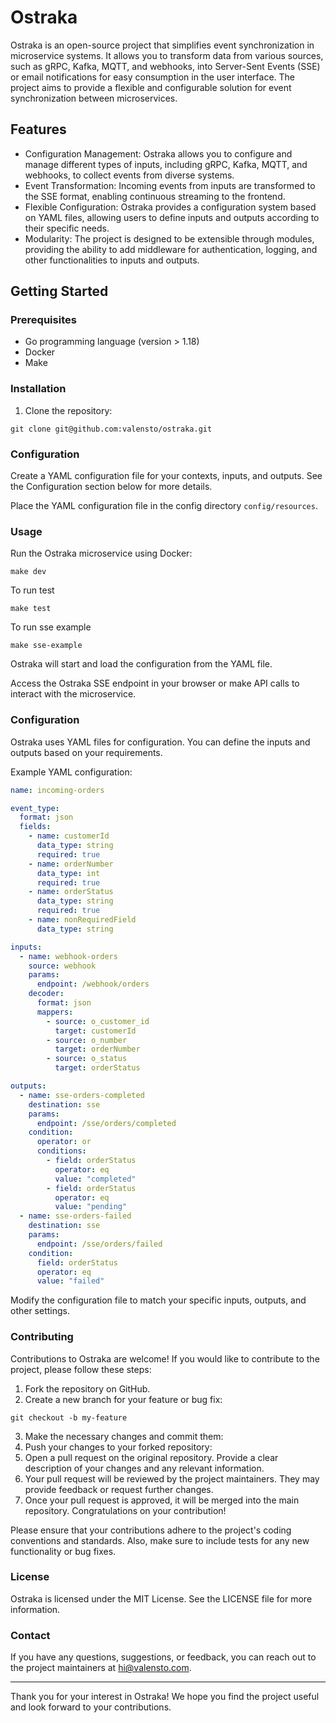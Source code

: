 # Ostraka

Ostraka is an open-source project that simplifies event synchronization in microservice systems. It allows you to transform data from various sources, such as gRPC, Kafka, MQTT, and webhooks, into Server-Sent Events (SSE) or email notifications for easy consumption in the user interface. The project aims to provide a flexible and configurable solution for event synchronization between microservices.

## Features

- Configuration Management: Ostraka allows you to configure and manage different types of inputs, including gRPC, Kafka, MQTT, and webhooks, to collect events from diverse systems.
- Event Transformation: Incoming events from inputs are transformed to the SSE format, enabling continuous streaming to the frontend.
- Flexible Configuration: Ostraka provides a configuration system based on YAML files, allowing users to define inputs and outputs according to their specific needs.
- Modularity: The project is designed to be extensible through modules, providing the ability to add middleware for authentication, logging, and other functionalities to inputs and outputs.

## Getting Started

### Prerequisites

- Go programming language (version > 1.18)
- Docker
- Make

### Installation

1. Clone the repository:

```shell
git clone git@github.com:valensto/ostraka.git
```

### Configuration

Create a YAML configuration file for your contexts, inputs, and outputs. See the Configuration section below for more details.

Place the YAML configuration file in the config directory `config/resources`.

### Usage

Run the Ostraka microservice using Docker:
    
```shell
make dev
```

To run test

```shell
make test
```

To run sse example

```shell
make sse-example
```

Ostraka will start and load the configuration from the YAML file.

Access the Ostraka SSE endpoint in your browser or make API calls to interact with the microservice.

### Configuration

Ostraka uses YAML files for configuration. You can define the inputs and outputs based on your requirements.

Example YAML configuration:

```yaml
name: incoming-orders

event_type:
  format: json
  fields:
    - name: customerId
      data_type: string
      required: true
    - name: orderNumber
      data_type: int
      required: true
    - name: orderStatus
      data_type: string
      required: true
    - name: nonRequiredField
      data_type: string

inputs:
  - name: webhook-orders
    source: webhook
    params:
      endpoint: /webhook/orders
    decoder:
      format: json
      mappers:
        - source: o_customer_id
          target: customerId
        - source: o_number
          target: orderNumber
        - source: o_status
          target: orderStatus

outputs:
  - name: sse-orders-completed
    destination: sse
    params:
      endpoint: /sse/orders/completed
    condition:
      operator: or
      conditions:
        - field: orderStatus
          operator: eq
          value: "completed"
        - field: orderStatus
          operator: eq
          value: "pending"
  - name: sse-orders-failed
    destination: sse
    params:
      endpoint: /sse/orders/failed
    condition:
      field: orderStatus
      operator: eq
      value: "failed"
```

Modify the configuration file to match your specific inputs, outputs, and other settings.

### Contributing

Contributions to Ostraka are welcome! If you would like to contribute to the project, please follow these steps:

1. Fork the repository on GitHub.
2. Create a new branch for your feature or bug fix:
```shell
git checkout -b my-feature
```
3. Make the necessary changes and commit them:
4. Push your changes to your forked repository:
5. Open a pull request on the original repository. Provide a clear description of your changes and any relevant information.
6. Your pull request will be reviewed by the project maintainers. They may provide feedback or request further changes.
7. Once your pull request is approved, it will be merged into the main repository. Congratulations on your contribution!

Please ensure that your contributions adhere to the project's coding conventions and standards. Also, make sure to include tests for any new functionality or bug fixes.

### License

Ostraka is licensed under the MIT License. See the LICENSE file for more information.

### Contact

If you have any questions, suggestions, or feedback, you can reach out to the project maintainers at hi@valensto.com.

---

Thank you for your interest in Ostraka! We hope you find the project useful and look forward to your contributions.